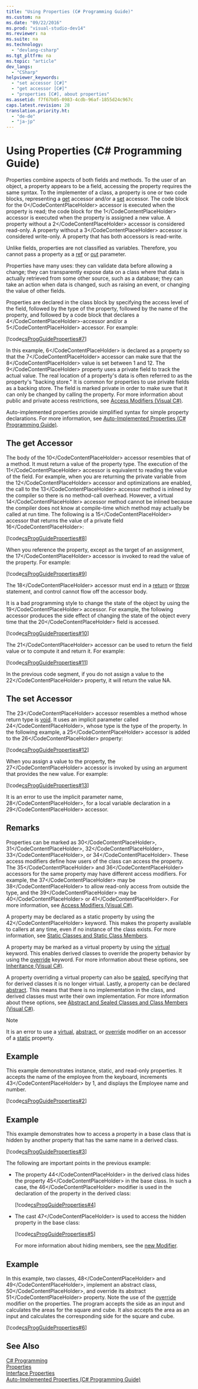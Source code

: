 ```yaml
---
title: "Using Properties (C# Programming Guide)"
ms.custom: na
ms.date: "09/22/2016"
ms.prod: "visual-studio-dev14"
ms.reviewer: na
ms.suite: na
ms.technology: 
  - "devlang-csharp"
ms.tgt_pltfrm: na
ms.topic: "article"
dev_langs: 
  - "CSharp"
helpviewer_keywords: 
  - "set accessor [C#]"
  - "get accessor [C#]"
  - "properties [C#], about properties"
ms.assetid: f7f67b05-0983-4cdb-96af-1855d24c967c
caps.latest.revision: 28
translation.priority.ht: 
  - "de-de"
  - "ja-jp"
---
```

# Using Properties (C# Programming Guide)
Properties combine aspects of both fields and methods. To the user of an object, a property appears to be a field, accessing the property requires the same syntax. To the implementer of a class, a property is one or two code blocks, representing a [get](../vs140/get--csharp-reference-.md) accessor and/or a [set](../vs140/set--csharp-reference-.md) accessor. The code block for the <CodeContentPlaceHolder>0\</CodeContentPlaceHolder> accessor is executed when the property is read; the code block for the <CodeContentPlaceHolder>1\</CodeContentPlaceHolder> accessor is executed when the property is assigned a new value. A property without a <CodeContentPlaceHolder>2\</CodeContentPlaceHolder> accessor is considered read-only. A property without a <CodeContentPlaceHolder>3\</CodeContentPlaceHolder> accessor is considered write-only. A property that has both accessors is read-write.  
  
 Unlike fields, properties are not classified as variables. Therefore, you cannot pass a property as a [ref](../vs140/ref--csharp-reference-.md) or [out](../vs140/out--csharp-reference-.md) parameter.  
  
 Properties have many uses: they can validate data before allowing a change; they can transparently expose data on a class where that data is actually retrieved from some other source, such as a database; they can take an action when data is changed, such as raising an event, or changing the value of other fields.  
  
 Properties are declared in the class block by specifying the access level of the field, followed by the type of the property, followed by the name of the property, and followed by a code block that declares a <CodeContentPlaceHolder>4\</CodeContentPlaceHolder>-accessor and/or a <CodeContentPlaceHolder>5\</CodeContentPlaceHolder> accessor. For example:  
  
 [!code[csProgGuideProperties#7](../vs140/codesnippet/CSharp/using-properties--csharp-programming-guide-_1.cs)]  
  
 In this example, <CodeContentPlaceHolder>6\</CodeContentPlaceHolder> is declared as a property so that the <CodeContentPlaceHolder>7\</CodeContentPlaceHolder> accessor can make sure that the <CodeContentPlaceHolder>8\</CodeContentPlaceHolder> value is set between 1 and 12. The <CodeContentPlaceHolder>9\</CodeContentPlaceHolder> property uses a private field to track the actual value. The real location of a property's data is often referred to as the property's "backing store." It is common for properties to use private fields as a backing store. The field is marked private in order to make sure that it can only be changed by calling the property. For more information about public and private access restrictions, see [Access Modifiers (Visual C#)](../vs140/access-modifiers--csharp-programming-guide-.md).  
  
 Auto-implemented properties provide simplified syntax for simple property declarations. For more information, see [Auto-Implemented Properties (C# Programming Guide)](../vs140/auto-implemented-properties--csharp-programming-guide-.md).  
  
## The get Accessor  
 The body of the <CodeContentPlaceHolder>10\</CodeContentPlaceHolder> accessor resembles that of a method. It must return a value of the property type. The execution of the <CodeContentPlaceHolder>11\</CodeContentPlaceHolder> accessor is equivalent to reading the value of the field. For example, when you are returning the private variable from the <CodeContentPlaceHolder>12\</CodeContentPlaceHolder> accessor and optimizations are enabled, the call to the <CodeContentPlaceHolder>13\</CodeContentPlaceHolder> accessor method is inlined by the compiler so there is no method-call overhead. However, a virtual <CodeContentPlaceHolder>14\</CodeContentPlaceHolder> accessor method cannot be inlined because the compiler does not know at compile-time which method may actually be called at run time. The following is a <CodeContentPlaceHolder>15\</CodeContentPlaceHolder> accessor that returns the value of a private field <CodeContentPlaceHolder>16\</CodeContentPlaceHolder>:  
  
 [!code[csProgGuideProperties#8](../vs140/codesnippet/CSharp/using-properties--csharp-programming-guide-_2.cs)]  
  
 When you reference the property, except as the target of an assignment, the <CodeContentPlaceHolder>17\</CodeContentPlaceHolder> accessor is invoked to read the value of the property. For example:  
  
 [!code[csProgGuideProperties#9](../vs140/codesnippet/CSharp/using-properties--csharp-programming-guide-_3.cs)]  
  
 The <CodeContentPlaceHolder>18\</CodeContentPlaceHolder> accessor must end in a [return](../vs140/return--csharp-reference-.md) or [throw](../vs140/throw--csharp-reference-.md) statement, and control cannot flow off the accessor body.  
  
 It is a bad programming style to change the state of the object by using the <CodeContentPlaceHolder>19\</CodeContentPlaceHolder> accessor. For example, the following accessor produces the side effect of changing the state of the object every time that the <CodeContentPlaceHolder>20\</CodeContentPlaceHolder> field is accessed.  
  
 [!code[csProgGuideProperties#10](../vs140/codesnippet/CSharp/using-properties--csharp-programming-guide-_4.cs)]  
  
 The <CodeContentPlaceHolder>21\</CodeContentPlaceHolder> accessor can be used to return the field value or to compute it and return it. For example:  
  
 [!code[csProgGuideProperties#11](../vs140/codesnippet/CSharp/using-properties--csharp-programming-guide-_5.cs)]  
  
 In the previous code segment, if you do not assign a value to the <CodeContentPlaceHolder>22\</CodeContentPlaceHolder> property, it will return the value NA.  
  
## The set Accessor  
 The <CodeContentPlaceHolder>23\</CodeContentPlaceHolder> accessor resembles a method whose return type is [void](../vs140/void--csharp-reference-.md). It uses an implicit parameter called <CodeContentPlaceHolder>24\</CodeContentPlaceHolder>, whose type is the type of the property. In the following example, a <CodeContentPlaceHolder>25\</CodeContentPlaceHolder> accessor is added to the <CodeContentPlaceHolder>26\</CodeContentPlaceHolder> property:  
  
 [!code[csProgGuideProperties#12](../vs140/codesnippet/CSharp/using-properties--csharp-programming-guide-_6.cs)]  
  
 When you assign a value to the property, the <CodeContentPlaceHolder>27\</CodeContentPlaceHolder> accessor is invoked by using an argument that provides the new value. For example:  
  
 [!code[csProgGuideProperties#13](../vs140/codesnippet/CSharp/using-properties--csharp-programming-guide-_7.cs)]  
  
 It is an error to use the implicit parameter name, <CodeContentPlaceHolder>28\</CodeContentPlaceHolder>, for a local variable declaration in a <CodeContentPlaceHolder>29\</CodeContentPlaceHolder> accessor.  
  
## Remarks  
 Properties can be marked as <CodeContentPlaceHolder>30\</CodeContentPlaceHolder>, <CodeContentPlaceHolder>31\</CodeContentPlaceHolder>, <CodeContentPlaceHolder>32\</CodeContentPlaceHolder>, <CodeContentPlaceHolder>33\</CodeContentPlaceHolder>, or <CodeContentPlaceHolder>34\</CodeContentPlaceHolder>. These access modifiers define how users of the class can access the property. The <CodeContentPlaceHolder>35\</CodeContentPlaceHolder> and <CodeContentPlaceHolder>36\</CodeContentPlaceHolder> accessors for the same property may have different access modifiers. For example, the <CodeContentPlaceHolder>37\</CodeContentPlaceHolder> may be <CodeContentPlaceHolder>38\</CodeContentPlaceHolder> to allow read-only access from outside the type, and the <CodeContentPlaceHolder>39\</CodeContentPlaceHolder> may be <CodeContentPlaceHolder>40\</CodeContentPlaceHolder> or <CodeContentPlaceHolder>41\</CodeContentPlaceHolder>. For more information, see [Access Modifiers (Visual C#)](../vs140/access-modifiers--csharp-programming-guide-.md).  
  
 A property may be declared as a static property by using the <CodeContentPlaceHolder>42\</CodeContentPlaceHolder> keyword. This makes the property available to callers at any time, even if no instance of the class exists. For more information, see [Static Classes and Static Class Members](../vs140/static-classes-and-static-class-members--csharp-programming-guide-.md).  
  
 A property may be marked as a virtual property by using the [virtual](../vs140/virtual--csharp-reference-.md) keyword. This enables derived classes to override the property behavior by using the [override](../vs140/override--csharp-reference-.md) keyword. For more information about these options, see [Inheritance (Visual C#)](../vs140/inheritance--csharp-programming-guide-.md).  
  
 A property overriding a virtual property can also be [sealed](../vs140/sealed--csharp-reference-.md), specifying that for derived classes it is no longer virtual. Lastly, a property can be declared [abstract](../vs140/abstract--csharp-reference-.md). This means that there is no implementation in the class, and derived classes must write their own implementation. For more information about these options, see [Abstract and Sealed Classes and Class Members (Visual C#)](../vs140/abstract-and-sealed-classes-and-class-members--csharp-programming-guide-.md).  
  
> [!NOTE]
>  It is an error to use a [virtual](../vs140/virtual--csharp-reference-.md), [abstract](../vs140/abstract--csharp-reference-.md), or [override](../vs140/override--csharp-reference-.md) modifier on an accessor of a [static](../vs140/static--csharp-reference-.md) property.  
  
## Example  
 This example demonstrates instance, static, and read-only properties. It accepts the name of the employee from the keyboard, increments <CodeContentPlaceHolder>43\</CodeContentPlaceHolder> by 1, and displays the Employee name and number.  
  
 [!code[csProgGuideProperties#2](../vs140/codesnippet/CSharp/using-properties--csharp-programming-guide-_8.cs)]  
  
## Example  
 This example demonstrates how to access a property in a base class that is hidden by another property that has the same name in a derived class.  
  
 [!code[csProgGuideProperties#3](../vs140/codesnippet/CSharp/using-properties--csharp-programming-guide-_9.cs)]  
  
 The following are important points in the previous example:  
  
-   The property <CodeContentPlaceHolder>44\</CodeContentPlaceHolder> in the derived class hides the property <CodeContentPlaceHolder>45\</CodeContentPlaceHolder> in the base class. In such a case, the <CodeContentPlaceHolder>46\</CodeContentPlaceHolder> modifier is used in the declaration of the property in the derived class:  
  
     [!code[csProgGuideProperties#4](../vs140/codesnippet/CSharp/using-properties--csharp-programming-guide-_10.cs)]  
  
-   The cast <CodeContentPlaceHolder>47\</CodeContentPlaceHolder> is used to access the hidden property in the base class:  
  
     [!code[csProgGuideProperties#5](../vs140/codesnippet/CSharp/using-properties--csharp-programming-guide-_11.cs)]  
  
     For more information about hiding members, see the [new Modifier](../vs140/new-modifier--csharp-reference-.md).  
  
## Example  
 In this example, two classes, <CodeContentPlaceHolder>48\</CodeContentPlaceHolder> and <CodeContentPlaceHolder>49\</CodeContentPlaceHolder>, implement an abstract class, <CodeContentPlaceHolder>50\</CodeContentPlaceHolder>, and override its abstract <CodeContentPlaceHolder>51\</CodeContentPlaceHolder> property. Note the use of the [override](../vs140/override--csharp-reference-.md) modifier on the properties. The program accepts the side as an input and calculates the areas for the square and cube. It also accepts the area as an input and calculates the corresponding side for the square and cube.  
  
 [!code[csProgGuideProperties#6](../vs140/codesnippet/CSharp/using-properties--csharp-programming-guide-_12.cs)]  
  
## See Also  
 [C# Programming](../vs140/csharp-programming-guide.md)   
 [Properties](../vs140/properties--csharp-programming-guide-.md)   
 [Interface Properties](../vs140/interface-properties--csharp-programming-guide-.md)   
 [Auto-Implemented Properties (C# Programming Guide)](../vs140/auto-implemented-properties--csharp-programming-guide-.md)